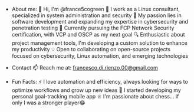 - About me:
  👋 Hi, I'm @france5cogreen
  💼 I work as a Linux consultant, specialized in system administration and security
  👀 My passion lies in software development and expanding my expertise in cybersecurity and penetration testing
  🌱 Currently pursuing the FCP Network Security certification, with VCP and OSCP as my next goal
  🔍 Enthusiastic about project management tools, I'm developing a custom solution to enhance my productivity
  💡 Open to collaborating on open-source projects focused on cybersecurity, Linux automation, and emerging technologies

- Contact
  📫 Reach me at: francesco.di.rienzo.00@gmail.com

- Fun Facts:
  ⚡ I love automation and efficiency, always looking for ways to optimize workflows and grow up new ideas
  🎯 I started developing my personal goal-tracking mobile app
  ♕  I'm passionate about chess... if only I was a stronger player😂
